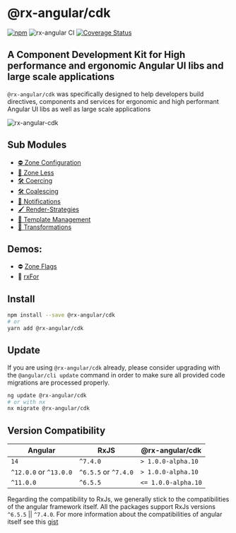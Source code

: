 # @rx-angular/cdk

[![npm](https://img.shields.io/npm/v/%40rx-angular%2Fcdk.svg)](https://www.npmjs.com/package/%40rx-angular%2Fcdk)
![rx-angular CI](https://github.com/rx-angular/rx-angular/workflows/rx-angular%20CI/badge.svg?branch=main)
[![Coverage Status](https://raw.githubusercontent.com/rx-angular/rx-angular/github-pages/docs/test-coverage/cdk/jest-coverage-badge.svg)](https://rx-angular.github.io/rx-angular/test-coverage/cdk/lcov-report/index.html)

## A Component Development Kit for High performance and ergonomic Angular UI libs and large scale applications

`@rx-angular/cdk` was specifically designed to help developers build directives, components and services for ergonomic and high performant Angular UI libs as well as large scale
applications

![rx-angular-cdk](https://user-images.githubusercontent.com/10064416/115325340-b8ed0800-a18b-11eb-9896-28c91c9e7801.png)

## Sub Modules

- [⛔ Zone Configuration](https://rx-angular.io/docs/cdk/zone-configurations)
- [🚫 Zone Less](https://rx-angular.io/docs/cdk/zone-less)
- [🛠 Coercing](https://rx-angular.io/docs/cdk/coercing)
- [🛠 Coalescing](https://rx-angular.io/docs/cdk/coalescing)
- [📡 Notifications](https://rx-angular.io/docs/cdk/notifications)
- [🖌 Render-Strategies](https://rx-angular.io/docs/cdk/render-strategies)
- [🔳 Template Management](https://rx-angular.io/docs/cdk/template)
- [🔳 Transformations](https://rx-angular.io/docs/cdk/transformations)

## Demos:

- ⛔ [Zone Flags](https://github.com/BioPhoton/rx-angular-cdk-zone-configuration)
- 🔳 [rxFor](https://stackblitz.com/edit/rx-angular-cdk-demos-c52q34)

## Install

```bash
npm install --save @rx-angular/cdk
# or
yarn add @rx-angular/cdk
```

## Update

If you are using `@rx-angular/cdk` already, please consider upgrading with the `@angular/cli update` command in order
to make sure all provided code migrations are processed properly.

```bash
ng update @rx-angular/cdk
# or with nx
nx migrate @rx-angular/cdk
```

## Version Compatibility

| Angular                | RxJS                 | @rx-angular/cdk     |
| ---------------------- | -------------------- | ------------------- |
| `14`                   | `^7.4.0`             | `> 1.0.0-alpha.10`  |
| `^12.0.0` or `^13.0.0` | `^6.5.5` or `^7.4.0` | `> 1.0.0-alpha.10`  |
| `^11.0.0`              | `^6.5.5`             | `<= 1.0.0-alpha.10` |

Regarding the compatibility to RxJs, we generally stick to the compatibilities of the angular framework itself.
All the packages support RxJs versions `^6.5.5` || `^7.4.0`.
For more information about the compatibilities of angular itself see this [gist](https://gist.github.com/LayZeeDK/c822cc812f75bb07b7c55d07ba2719b3)
